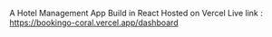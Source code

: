 A Hotel Management App Build in React Hosted on Vercel
Live link :  https://bookingo-coral.vercel.app/dashboard
